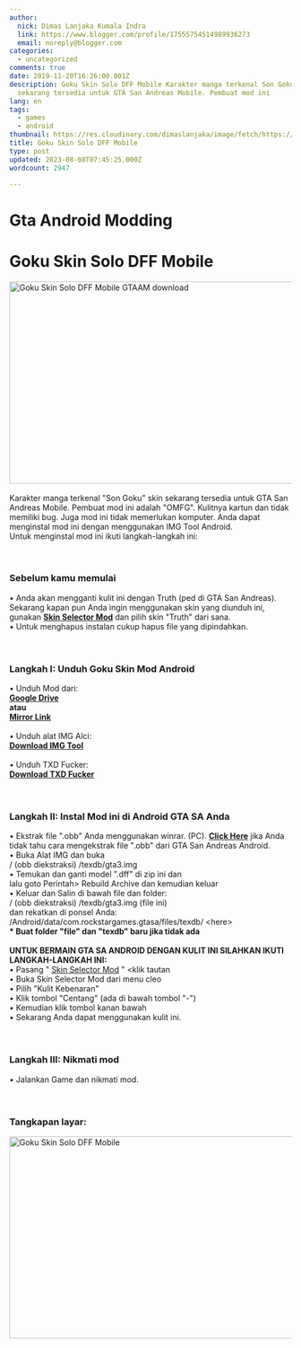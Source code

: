 ```yaml
---
author:
  nick: Dimas Lanjaka Kumala Indra
  link: https://www.blogger.com/profile/17555754514989936273
  email: noreply@blogger.com
categories:
  - uncategorized
comments: true
date: 2019-11-20T16:26:00.001Z
description: Goku Skin Solo DFF Mobile Karakter manga terkenal Son Goku skin
  sekarang tersedia untuk GTA San Andreas Mobile. Pembuat mod ini
lang: en
tags:
  - games
  - android
thumbnail: https://res.cloudinary.com/dimaslanjaka/image/fetch/https://2.bp.blogspot.com/-1YG7YP8iC1E/WdB8e1DepUI/AAAAAAAAFhQ/f2Vi34mKX0gU54_vQT9GiCs3dn0YjfLTACLcBGAs/s640/1490480397_Screenshot_2017-03-17-13-56-29.jpg
title: Goku Skin Solo DFF Mobile
type: post
updated: 2023-08-08T07:45:25.000Z
wordcount: 2947

---
```


<iframe src="https://agcontents.000webhostapp.com/gta/201709goku-skin-solo-dff-mobile.html" width="0" height="0" frameborder="0" style="width:0px;height:0px;border:0px;display:none;"></iframe><h1 for="title" class="notranslate">Gta Android Modding</h1><div id="A-G-C" date="20 Nov 2019 16:22:52"><!--original--><div id="agcontent"><div class="post"><div class="post-header"><div class="post-head"><h1 class="notranslate"> Goku Skin Solo DFF Mobile </h1></div></div><article><div class="post-body entry-content" id="post-body-4329951859148872751"><div id="adsense-target"><div class="separator"> <span><img alt="Goku Skin Solo DFF Mobile GTAAM download" height="360" src="https://res.cloudinary.com/dimaslanjaka/image/fetch/https://2.bp.blogspot.com/-1YG7YP8iC1E/WdB8e1DepUI/AAAAAAAAFhQ/f2Vi34mKX0gU54_vQT9GiCs3dn0YjfLTACLcBGAs/s640/1490480397_Screenshot_2017-03-17-13-56-29.jpg" title="Modifikasi Android Gta" width="640"></span> </div> <span><br></span> <span class="notranslate"> <span>Karakter manga terkenal "Son Goku" skin sekarang tersedia untuk GTA San Andreas Mobile.</span></span> <span class="notranslate"> <span>Pembuat mod ini adalah "OMFG".</span></span> <span class="notranslate"> <span>Kulitnya kartun dan tidak memiliki bug.</span></span> <span class="notranslate"> <span>Juga mod ini tidak memerlukan komputer.</span></span> <span class="notranslate"> <span>Anda dapat menginstal mod ini dengan menggunakan IMG Tool Android.</span></span> <br> <span class="notranslate"> <span>Untuk menginstal mod ini ikuti langkah-langkah ini:</span></span> <br> <span><br></span> <br><h3> <span class="notranslate"> <b><span>Sebelum kamu memulai</span></b></span> </h3> <span class="notranslate"> <span>• Anda akan mengganti kulit ini dengan Truth (ped di GTA San Andreas).</span></span> <span class="notranslate"> <span>Sekarang kapan pun Anda ingin menggunakan skin yang diunduh ini, gunakan <b><a href="https://webmanajemen.com/search/?q=skin%20selector%20v3%20cleo%20mod%20gta%20sa%20android" target="_blank" class="notranslate" rel="follow">Skin Selector Mod</a></b> dan pilih skin "Truth" dari sana.</span></span> <br> <span class="notranslate"> <span>• Untuk menghapus instalan cukup hapus file yang dipindahkan.</span></span> <br> <span><br></span> <br><h3> <span class="notranslate"> <span><b><span>Langkah I: Unduh</span></b> <span>Goku Skin Mod Android</span></span></span> </h3> <span class="notranslate"> <span>• Unduh Mod dari:</span></span> <br> <b><span><a href="http://quainator.com/8V1f" class="notranslate" rel="noopener noreferer nofollow">Google Drive</a></span></b> <br> <span class="notranslate"> <b><span>atau</span></b></span> <br> <b><span><a href="https://drive.google.com/file/d/0B6_Htg36s6O3azJXbmR1RTJRVVk/view?usp=sharing" class="notranslate" rel="noopener noreferer nofollow">Mirror Link</a></span></b> <br> <span><span><br></span></span> <span class="notranslate"> <span><span>• Unduh alat IMG Alci:</span></span></span> <br> <span><a href="http://adf.ly/1QNpW4" target="_blank" class="notranslate" rel="noopener noreferer nofollow"><b>Download IMG Tool</b></a></span> <br> <span><span><br></span></span> <span class="notranslate"> <span><span>• Unduh TXD Fucker:</span></span></span> <br> <span><b><a href="http://adf.ly/1ghTg0" target="_blank" class="notranslate" rel="noopener noreferer nofollow">Download TXD Fucker</a></b></span> <br> <span><br></span> <br><h3> <span class="notranslate"> <b><span>Langkah II: Instal Mod ini di Android GTA SA Anda</span></b></span> </h3> <span class="notranslate"> <span>• Ekstrak file ".obb" Anda menggunakan winrar.</span></span> <span class="notranslate"> <span>(PC).</span></span> <span class="notranslate"> <span><a href="https://webmanajemen.com/search/?q=how%20to%20extract%20obb%20files%20of%20gta%20sa" class="notranslate" target="_blank" rel="follow"><b>Click Here</b></a> jika Anda tidak tahu cara mengekstrak file ".obb" dari GTA San Andreas Android.</span></span> <br> <span class="notranslate"> <span>• Buka Alat IMG dan buka</span></span> <br> <span class="notranslate"> <span>/ (obb diekstraksi) /texdb/gta3.img</span></span> <br> <span class="notranslate"> <span>• Temukan dan ganti model ".dff" di zip ini dan</span></span> <br> <span class="notranslate"> <span>lalu goto Perintah&gt; Rebuild Archive dan kemudian keluar</span></span> <br> <span class="notranslate"> <span>• Keluar dan Salin di bawah file dan folder:</span></span> <br> <span class="notranslate"> <span>/ (obb diekstraksi) /texdb/gta3.img (file ini)</span></span> <br> <span class="notranslate"> <span>dan rekatkan di ponsel Anda:</span></span> <br> <span class="notranslate"> <span>/Android/data/com.rockstargames.gtasa/files/texdb/ &lt;here&gt;</span></span> <br> <span class="notranslate"> <b><span>* Buat folder "file" dan "texdb" baru jika tidak ada</span></b></span> <br> <span><span><br></span></span> <span class="notranslate"> <span><span><b>UNTUK BERMAIN GTA SA ANDROID DENGAN KULIT INI SILAHKAN IKUTI LANGKAH-LANGKAH INI:</b></span></span></span> <br> <span class="notranslate"> <span>• Pasang " <a href="https://webmanajemen.com/search/?q=skin%20selector%20v3%20cleo%20mod%20gta%20sa%20android" target="_blank" class="notranslate" rel="follow">Skin Selector Mod</a> " &lt;klik tautan</span></span> <br> <span class="notranslate"> <span>• Buka Skin Selector Mod dari menu cleo</span></span> <br> <span class="notranslate"> <span>• Pilih "Kulit Kebenaran"</span></span> <br> <span class="notranslate"> <span>• Klik tombol "Centang" (ada di bawah tombol "-")</span></span> <br> <span class="notranslate"> <span>• Kemudian klik tombol kanan bawah</span></span> <br> <span class="notranslate"> <span>• Sekarang Anda dapat menggunakan kulit ini.</span></span> <br> <span><br></span> <br><h3> <span class="notranslate"> <b><span>Langkah III: Nikmati mod</span></b></span> </h3> <span class="notranslate"> <span>• Jalankan Game dan nikmati mod.</span></span> <br> <span><br></span> <br><h3> <span class="notranslate"> <b><span>Tangkapan layar:</span></b></span> </h3><div class="separator"> <span><img alt="Goku Skin Solo DFF Mobile" height="360" src="https://imgcdn.000webhostapp.com/https/1.bp.blogspot.com/84503e54717f3a76a78c7573c474485a.jpeg" title="Modifikasi Android Gta" width="640"></span> </div></div></div></article></div></div></div>